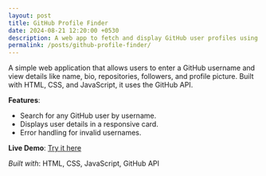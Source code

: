 ```yaml
---
layout: post
title: GitHub Profile Finder
date: 2024-08-21 12:20:00 +0530
description: A web app to fetch and display GitHub user profiles using the GitHub API.
permalink: /posts/github-profile-finder/
---
```


A simple web application that allows users to enter a GitHub username and view details like name, bio, repositories, followers, and profile picture. Built with HTML, CSS, and JavaScript, it uses the GitHub API.

**Features**:
- Search for any GitHub user by username.
- Displays user details in a responsive card.
- Error handling for invalid usernames.

**Live Demo**: [Try it here](/projects/github-profile-finder/)

*Built with*: HTML, CSS, JavaScript, GitHub API